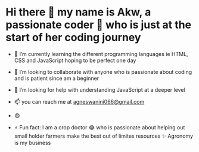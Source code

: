 # Hi there 👋 my name is Akw, a passionate coder 💫 who is just at the start of her coding journey


- 🌱 I’m currently learning the different programming languages ie HTML, CSS and JavaScript hoping to be perfect one day
- 👯 I’m looking to collaborate with anyone who is passionate about coding and is patient since am a beginner 
- 🤔 I’m looking for help with understanding JavaScript at a deeper level

- 📫 you can reach me at agneswanini066@gmail.com
- 😄 
- ⚡ Fun fact: I am a crop doctor 😂 who is passionate about helping out small holder farmers make the best out of limites resources ✨
Agronomy is my business
